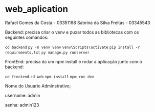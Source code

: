 # web_aplication

Rafael Gomes da Costa - 03351168
Sabrina da Silva Freitas - 03345543

Backend:
precisa criar o venv e puxar todos as bibliotecas com os seguintes comandos:

  ``
  cd backend
  ``
  ``
  py -m venv venv
  ``
  ``
  venv\Scripts\activate
  ``
  ``
  pip install -r requirements.txt
  ``
  ``
  py manage.py runserver
  ``

  
FrontEnd:
precisa da um npm install e rodar a aplicação junto com o backend:

``
cd frontend
``
``
cd web
``
``
npm install
``
``
  npm run dev
``



Nome do Usuario Adminstrativo;

username: admin


senha: admin123
